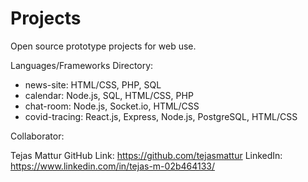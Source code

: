 # Projects
Open source prototype projects for web use. 

Languages/Frameworks Directory: 
* news-site: HTML/CSS, PHP, SQL
* calendar: Node.js, SQL, HTML/CSS, PHP
* chat-room: Node.js, Socket.io, HTML/CSS
* covid-tracing: React.js, Express, Node.js, PostgreSQL, HTML/CSS

Collaborator:

Tejas Mattur
GitHub Link: https://github.com/tejasmattur
LinkedIn: https://www.linkedin.com/in/tejas-m-02b464133/

